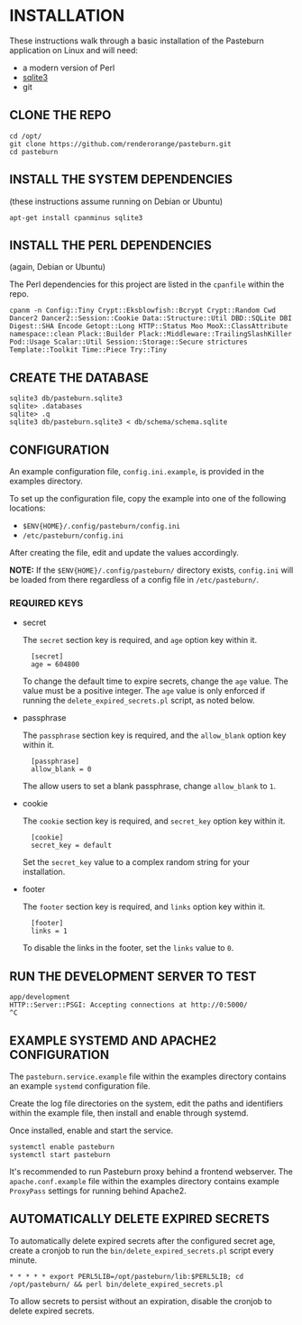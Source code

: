 # INSTALLATION

These instructions walk through a basic installation of the Pasteburn application on Linux and will need:

- a modern version of Perl
- [sqlite3](https://sqlite.org/index.html)
- git

## CLONE THE REPO

    cd /opt/
    git clone https://github.com/renderorange/pasteburn.git
    cd pasteburn

## INSTALL THE SYSTEM DEPENDENCIES

(these instructions assume running on Debian or Ubuntu)

    apt-get install cpanminus sqlite3

## INSTALL THE PERL DEPENDENCIES

(again, Debian or Ubuntu)

The Perl dependencies for this project are listed in the `cpanfile` within the repo.

    cpanm -n Config::Tiny Crypt::Eksblowfish::Bcrypt Crypt::Random Cwd Dancer2 Dancer2::Session::Cookie Data::Structure::Util DBD::SQLite DBI Digest::SHA Encode Getopt::Long HTTP::Status Moo MooX::ClassAttribute namespace::clean Plack::Builder Plack::Middleware::TrailingSlashKiller Pod::Usage Scalar::Util Session::Storage::Secure strictures Template::Toolkit Time::Piece Try::Tiny

## CREATE THE DATABASE

    sqlite3 db/pasteburn.sqlite3
    sqlite> .databases
    sqlite> .q
    sqlite3 db/pasteburn.sqlite3 < db/schema/schema.sqlite

## CONFIGURATION

An example configuration file, `config.ini.example`, is provided in the examples directory.

To set up the configuration file, copy the example into one of the following locations:

- `$ENV{HOME}/.config/pasteburn/config.ini`
- `/etc/pasteburn/config.ini`

After creating the file, edit and update the values accordingly.

**NOTE:** If the `$ENV{HOME}/.config/pasteburn/` directory exists, `config.ini` will be loaded from there regardless of a config file in `/etc/pasteburn/`.

### REQUIRED KEYS

- secret

    The `secret` section key is required, and `age` option key within it.

        [secret]
        age = 604800

    To change the default time to expire secrets, change the `age` value.  The value must be a positive integer.  The `age` value is only enforced if running the `delete_expired_secrets.pl` script, as noted below.

- passphrase

    The `passphrase` section key is required, and the `allow_blank` option key within it.

        [passphrase]
        allow_blank = 0

    The allow users to set a blank passphrase, change `allow_blank` to `1`.

- cookie

    The `cookie` section key is required, and `secret_key` option key within it.

        [cookie]
        secret_key = default

    Set the `secret_key` value to a complex random string for your installation.

- footer

    The `footer` section key is required, and `links` option key within it.

        [footer]
        links = 1

    To disable the links in the footer, set the `links` value to `0`.

## RUN THE DEVELOPMENT SERVER TO TEST

    app/development
    HTTP::Server::PSGI: Accepting connections at http://0:5000/
    ^C

## EXAMPLE SYSTEMD AND APACHE2 CONFIGURATION

The `pasteburn.service.example` file within the examples directory contains an example `systemd` configuration file.

Create the log file directories on the system, edit the paths and identifiers within the example file, then install and enable through systemd.

Once installed, enable and start the service.

    systemctl enable pasteburn
    systemctl start pasteburn

It's recommended to run Pasteburn proxy behind a frontend webserver.  The `apache.conf.example` file within the examples directory contains example `ProxyPass` settings for running behind Apache2.

## AUTOMATICALLY DELETE EXPIRED SECRETS

To automatically delete expired secrets after the configured secret age, create a cronjob to run the `bin/delete_expired_secrets.pl` script every minute.

    * * * * * export PERL5LIB=/opt/pasteburn/lib:$PERL5LIB; cd /opt/pasteburn/ && perl bin/delete_expired_secrets.pl

To allow secrets to persist without an expiration, disable the cronjob to delete expired secrets.
